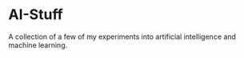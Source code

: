 # AI-Stuff
A collection of a few of my experiments into artificial intelligence and machine learning.
